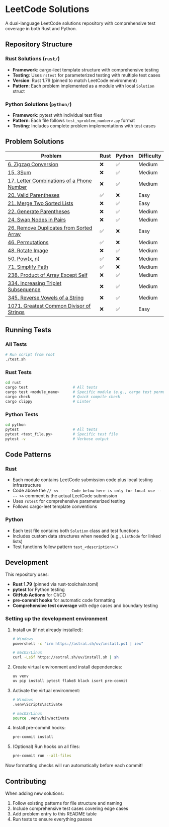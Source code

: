# LeetCode Solutions

A dual-language LeetCode solutions repository with comprehensive test coverage in both Rust and Python.

## Repository Structure

### Rust Solutions (`rust/`)
- **Framework**: cargo-leet template structure with comprehensive testing
- **Testing**: Uses `rstest` for parameterized testing with multiple test cases
- **Version**: Rust 1.79 (pinned to match LeetCode environment)
- **Pattern**: Each problem implemented as a module with local `Solution` struct

### Python Solutions (`python/`)
- **Framework**: pytest with individual test files
- **Pattern**: Each file follows `test_<problem_number>.py` format
- **Testing**: Includes complete problem implementations with test cases

## Problem Solutions

| Problem | Rust | Python | Difficulty |
|---------|------|--------|------------|
| [6. Zigzag Conversion](https://leetcode.com/problems/zigzag-conversion) | ❌ | ✅ | Medium |
| [15. 3Sum](https://leetcode.com/problems/3sum) | ❌ | ✅ | Medium |
| [17. Letter Combinations of a Phone Number](https://leetcode.com/problems/letter-combinations-of-a-phone-number) | ❌ | ✅ | Medium |
| [20. Valid Parentheses](https://leetcode.com/problems/valid-parentheses) | ✅ | ❌ | Easy |
| [21. Merge Two Sorted Lists](https://leetcode.com/problems/merge-two-sorted-lists) | ❌ | ✅ | Easy |
| [22. Generate Parentheses](https://leetcode.com/problems/generate-parentheses) | ❌ | ✅ | Medium |
| [24. Swap Nodes in Pairs](https://leetcode.com/problems/swap-nodes-in-pairs) | ❌ | ✅ | Medium |
| [26. Remove Duplicates from Sorted Array](https://leetcode.com/problems/remove-duplicates-from-sorted-array) | ✅ | ❌ | Easy |
| [46. Permutations](https://leetcode.com/problems/permutations) | ✅ | ❌ | Medium |
| [48. Rotate Image](https://leetcode.com/problems/rotate-image) | ❌ | ✅ | Medium |
| [50. Pow(x, n)](https://leetcode.com/problems/powx-n) | ✅ | ❌ | Medium |
| [71. Simplify Path](https://leetcode.com/problems/simplify-path) | ✅ | ❌ | Medium |
| [238. Product of Array Except Self](https://leetcode.com/problems/product-of-array-except-self) | ❌ | ✅ | Medium |
| [334. Increasing Triplet Subsequence](https://leetcode.com/problems/increasing-triplet-subsequence) | ❌ | ✅ | Medium |
| [345. Reverse Vowels of a String](https://leetcode.com/problems/reverse-vowels-of-a-string) | ❌ | ✅ | Medium |
| [1071. Greatest Common Divisor of Strings](https://leetcode.com/problems/greatest-common-divisor-of-strings) | ❌ | ✅ | Easy |

## Running Tests

### All Tests
```bash
# Run script from root
./test.sh
```

### Rust Tests
```bash
cd rust
cargo test                    # All tests
cargo test <module_name>      # Specific module (e.g., cargo test permutations)
cargo check                   # Quick compile check
cargo clippy                  # Linter
```

### Python Tests
```bash
cd python
pytest                        # All tests
pytest <test_file.py>         # Specific test file
pytest -v                     # Verbose output
```

## Code Patterns

### Rust
- Each module contains LeetCode submission code plus local testing infrastructure
- Code above the `// << ---- Code below here is only for local use ---- >>` comment is the actual LeetCode submission
- Uses `rstest` for comprehensive parameterized testing
- Follows cargo-leet template conventions

### Python
- Each test file contains both `Solution` class and test functions
- Includes custom data structures when needed (e.g., `ListNode` for linked lists)
- Test functions follow pattern `test_<description>()`

## Development

This repository uses:
- **Rust 1.79** (pinned via rust-toolchain.toml)
- **pytest** for Python testing
- **GitHub Actions** for CI/CD
- **pre-commit hooks** for automatic code formatting
- **Comprehensive test coverage** with edge cases and boundary testing

### Setting up the development environment

1. Install uv (if not already installed):
   ```bash
   # Windows
   powershell -c "irm https://astral.sh/uv/install.ps1 | iex"

   # macOS/Linux
   curl -LsSf https://astral.sh/uv/install.sh | sh
   ```

2. Create virtual environment and install dependencies:
   ```bash
   uv venv
   uv pip install pytest flake8 black isort pre-commit
   ```

3. Activate the virtual environment:
   ```bash
   # Windows
   .venv\Scripts\activate

   # macOS/Linux
   source .venv/bin/activate
   ```

4. Install pre-commit hooks:
   ```bash
   pre-commit install
   ```

5. (Optional) Run hooks on all files:
   ```bash
   pre-commit run --all-files
   ```

Now formatting checks will run automatically before each commit!

## Contributing

When adding new solutions:
1. Follow existing patterns for file structure and naming
2. Include comprehensive test cases covering edge cases
3. Add problem entry to this README table
4. Run tests to ensure everything passes
